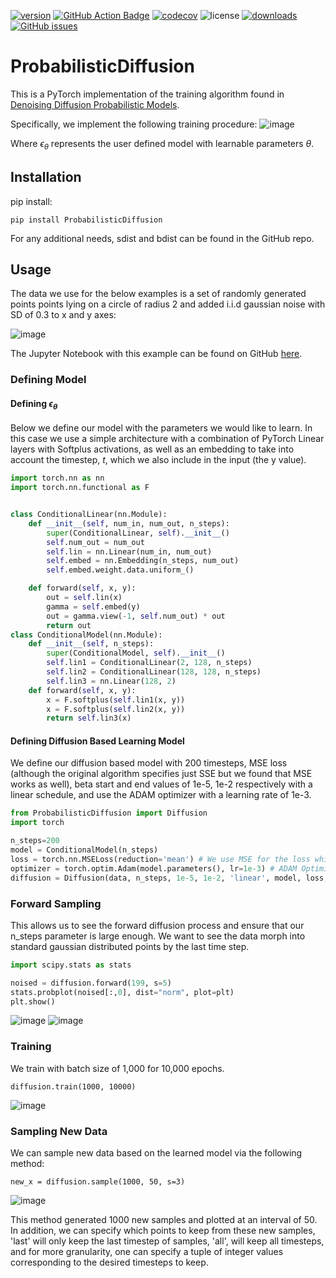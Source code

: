 [![version](https://img.shields.io/pypi/v/ProbabilisticDiffusion)](https://pypi.org/project/ProbabilisticDiffusion/)
[![GitHub Action Badge](https://github.com/KristofPusztai/ProbabilisticDiffusion/actions/workflows/pytests.yml/badge.svg)](https://github.com/KristofPusztai/ProbabilisticDiffusion/actions)
[![codecov](https://codecov.io/gh/KristofPusztai/ProbabilisticDiffusion/graph/badge.svg?token=4EOWRAV5HL)](https://codecov.io/gh/KristofPusztai/ProbabilisticDiffusion)
![license](https://img.shields.io/pypi/l/ProbabilisticDiffusion)
[![downloads](https://static.pepy.tech/badge/probabilisticdiffusion)](https://www.pepy.tech/projects/probabilisticdiffusion)
[![GitHub issues](https://img.shields.io/github/issues/KristofPusztai/ProbabilisticDiffusion)](https://github.com/KristofPusztai/ProbabilisticDiffusion/issues)
# ProbabilisticDiffusion
This is a PyTorch implementation of the training algorithm found in [Denoising Diffusion Probabilistic Models](https://arxiv.org/abs/2006.11239).

Specifically, we implement the following training procedure:
![image](https://github.com/KristofPusztai/ProbabilisticDiffusion/blob/master/img/DDPM-algo.png?raw=true)

Where $\epsilon_\theta$  represents the user defined model with learnable parameters $\theta$.
## Installation
pip install:

`pip install ProbabilisticDiffusion`

For any additional needs, sdist and bdist can be found in the GitHub repo.
## Usage
The data we use for the below examples is a set of randomly generated points points lying on a circle of radius 2
and added i.i.d gaussian noise with SD of 0.3 to x and y axes:

![image](https://github.com/KristofPusztai/ProbabilisticDiffusion/blob/master/img/data.png?raw=true)

The Jupyter Notebook with this example can be found on GitHub [here](https://github.com/KristofPusztai/empirical-bayes-ProbabilisticDiffusion/blob/main/circular_data.ipynb).
### Defining Model
#### Defining $\epsilon_\theta$
Below we define our model with the parameters we would like to learn. In this case we use a simple
architecture with a combination of PyTorch Linear layers with Softplus activations, as well as an embedding to take into
account the timestep, $t$, which we also include in the input (the y value).
```python
import torch.nn as nn
import torch.nn.functional as F


class ConditionalLinear(nn.Module):
    def __init__(self, num_in, num_out, n_steps):
        super(ConditionalLinear, self).__init__()
        self.num_out = num_out
        self.lin = nn.Linear(num_in, num_out)
        self.embed = nn.Embedding(n_steps, num_out)
        self.embed.weight.data.uniform_()

    def forward(self, x, y):
        out = self.lin(x)
        gamma = self.embed(y)
        out = gamma.view(-1, self.num_out) * out
        return out
class ConditionalModel(nn.Module):
    def __init__(self, n_steps):
        super(ConditionalModel, self).__init__()
        self.lin1 = ConditionalLinear(2, 128, n_steps)
        self.lin2 = ConditionalLinear(128, 128, n_steps)
        self.lin3 = nn.Linear(128, 2)
    def forward(self, x, y):
        x = F.softplus(self.lin1(x, y))
        x = F.softplus(self.lin2(x, y))
        return self.lin3(x)
```
#### Defining Diffusion Based Learning Model
We define our diffusion based model with 200 timesteps, MSE loss (although the original algorithm specifies just SSE but we found that MSE works as well),
beta start and end values of 1e-5, 1e-2 respectively with a linear schedule, and use the 
ADAM optimizer with a learning rate of 1e-3.
```python
from ProbabilisticDiffusion import Diffusion
import torch

n_steps=200
model = ConditionalModel(n_steps)
loss = torch.nn.MSELoss(reduction='mean') # We use MSE for the loss which adheres to the gradient step procedure defined
optimizer = torch.optim.Adam(model.parameters(), lr=1e-3) # ADAM Optimizer Parameters for learning
diffusion = Diffusion(data, n_steps, 1e-5, 1e-2, 'linear', model, loss, optimizer) # Note the (1e-5, 1e-2) are Beta start and end values
```
### Forward Sampling
This allows us to see the forward diffusion process and ensure that
our n_steps parameter is large enough. We want to see the data morph into
standard gaussian distributed points by the last time step.
```python
import scipy.stats as stats

noised = diffusion.forward(199, s=5)
stats.probplot(noised[:,0], dist="norm", plot=plt)
plt.show()
```
![image](https://github.com/KristofPusztai/ProbabilisticDiffusion/blob/master/img/sample_normal.gif?raw=true)
![image](https://github.com/KristofPusztai/ProbabilisticDiffusion/blob/master/img/qq_normal.gif?raw=true)

### Training
We train with batch size of 1,000 for 10,000 epochs.
```
diffusion.train(1000, 10000)
```
![image](https://github.com/KristofPusztai/ProbabilisticDiffusion/blob/master/img/training.png?raw=true)
### Sampling New Data
We can sample new data based on the learned model via the following method:
```
new_x = diffusion.sample(1000, 50, s=3)
```
![image](https://github.com/KristofPusztai/ProbabilisticDiffusion/blob/master/img/diffusion.gif?raw=true)

This method generated 1000 new samples and plotted at an interval of 50. In addition,
we can specify which points to keep from these new samples, 'last' will only keep
the last timestep of samples, 'all', will keep all timesteps, and for more
granularity, one can specify a tuple of integer values corresponding
to the desired timesteps to keep.
